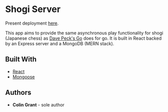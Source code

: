 # Shogi Server

Present deployment [here](https://shogiserver.herokuapp.com).

This app aims to provide the same asynchronous play functionality for shogi (Japanese chess) as [Dave Peck's Go](http://go.davepeck.org/) does for go. It is built in React backed by an Express server and a MongoDB (MERN stack).

## Built With
* [React](https://reactjs.org/)
* [Mongoose](https://mongoosejs.com/)

## Authors
* **Colin Grant** - sole author
